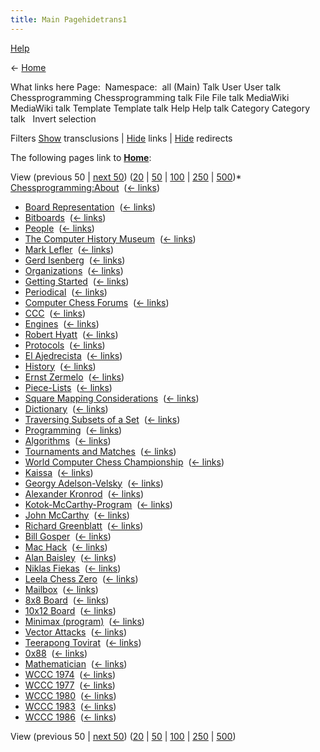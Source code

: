 ```yaml
---
title: Main Pagehidetrans1
---
```

[Help](/www.mediawiki.org/wiki/Special:MyLanguage/Help:What_links_here)





← [Home](Home "Home")



What links here
Page:  Namespace: 
all
(Main)
Talk
User
User talk
Chessprogramming
Chessprogramming talk
File
File talk
MediaWiki
MediaWiki talk
Template
Template talk
Help
Help talk
Category
Category talk
  Invert selection 

Filters
[Show](Special:WhatLinksHere/Home "Special:WhatLinksHere/Home") transclusions | [Hide](index.php?title=Special:WhatLinksHere/Home&hidetrans=1&hidelinks=1 "Special:WhatLinksHere/Home") links | [Hide](index.php?title=Special:WhatLinksHere/Home&hidetrans=1&hideredirs=1 "Special:WhatLinksHere/Home") redirects

The following pages link to **[Home](Home "Home")**:


View (previous 50 | [next 50](index.php?title=Special:WhatLinksHere/Home&hidetrans=1&from=197&back=0 "Special:WhatLinksHere/Home")) ([20](index.php?title=Special:WhatLinksHere/Home&hidetrans=1&limit=20 "Special:WhatLinksHere/Home") | [50](index.php?title=Special:WhatLinksHere/Home&hidetrans=1&limit=50 "Special:WhatLinksHere/Home") | [100](index.php?title=Special:WhatLinksHere/Home&hidetrans=1&limit=100 "Special:WhatLinksHere/Home") | [250](index.php?title=Special:WhatLinksHere/Home&hidetrans=1&limit=250 "Special:WhatLinksHere/Home") | [500](index.php?title=Special:WhatLinksHere/Home&hidetrans=1&limit=500 "Special:WhatLinksHere/Home"))* [Chessprogramming:About](Chessprogramming:About "Chessprogramming:About") ‎ ([← links](index.php?title=Special:WhatLinksHere&target=Chessprogramming%3AAbout "Special:WhatLinksHere"))
* [Board Representation](Board_Representation "Board Representation") ‎ ([← links](index.php?title=Special:WhatLinksHere&target=Board+Representation "Special:WhatLinksHere"))
* [Bitboards](Bitboards "Bitboards") ‎ ([← links](index.php?title=Special:WhatLinksHere&target=Bitboards "Special:WhatLinksHere"))
* [People](People "People") ‎ ([← links](index.php?title=Special:WhatLinksHere&target=People "Special:WhatLinksHere"))
* [The Computer History Museum](The_Computer_History_Museum "The Computer History Museum") ‎ ([← links](index.php?title=Special:WhatLinksHere&target=The+Computer+History+Museum "Special:WhatLinksHere"))
* [Mark Lefler](Mark_Lefler "Mark Lefler") ‎ ([← links](index.php?title=Special:WhatLinksHere&target=Mark+Lefler "Special:WhatLinksHere"))
* [Gerd Isenberg](Gerd_Isenberg "Gerd Isenberg") ‎ ([← links](index.php?title=Special:WhatLinksHere&target=Gerd+Isenberg "Special:WhatLinksHere"))
* [Organizations](Organizations "Organizations") ‎ ([← links](index.php?title=Special:WhatLinksHere&target=Organizations "Special:WhatLinksHere"))
* [Getting Started](Getting_Started "Getting Started") ‎ ([← links](index.php?title=Special:WhatLinksHere&target=Getting+Started "Special:WhatLinksHere"))
* [Periodical](Periodical "Periodical") ‎ ([← links](index.php?title=Special:WhatLinksHere&target=Periodical "Special:WhatLinksHere"))
* [Computer Chess Forums](Computer_Chess_Forums "Computer Chess Forums") ‎ ([← links](index.php?title=Special:WhatLinksHere&target=Computer+Chess+Forums "Special:WhatLinksHere"))
* [CCC](CCC "CCC") ‎ ([← links](index.php?title=Special:WhatLinksHere&target=CCC "Special:WhatLinksHere"))
* [Engines](Engines "Engines") ‎ ([← links](index.php?title=Special:WhatLinksHere&target=Engines "Special:WhatLinksHere"))
* [Robert Hyatt](Robert_Hyatt "Robert Hyatt") ‎ ([← links](index.php?title=Special:WhatLinksHere&target=Robert+Hyatt "Special:WhatLinksHere"))
* [Protocols](Protocols "Protocols") ‎ ([← links](index.php?title=Special:WhatLinksHere&target=Protocols "Special:WhatLinksHere"))
* [El Ajedrecista](El_Ajedrecista "El Ajedrecista") ‎ ([← links](index.php?title=Special:WhatLinksHere&target=El+Ajedrecista "Special:WhatLinksHere"))
* [History](History "History") ‎ ([← links](index.php?title=Special:WhatLinksHere&target=History "Special:WhatLinksHere"))
* [Ernst Zermelo](Ernst_Zermelo "Ernst Zermelo") ‎ ([← links](index.php?title=Special:WhatLinksHere&target=Ernst+Zermelo "Special:WhatLinksHere"))
* [Piece-Lists](Piece-Lists "Piece-Lists") ‎ ([← links](index.php?title=Special:WhatLinksHere&target=Piece-Lists "Special:WhatLinksHere"))
* [Square Mapping Considerations](Square_Mapping_Considerations "Square Mapping Considerations") ‎ ([← links](index.php?title=Special:WhatLinksHere&target=Square+Mapping+Considerations "Special:WhatLinksHere"))
* [Dictionary](Dictionary "Dictionary") ‎ ([← links](index.php?title=Special:WhatLinksHere&target=Dictionary "Special:WhatLinksHere"))
* [Traversing Subsets of a Set](Traversing_Subsets_of_a_Set "Traversing Subsets of a Set") ‎ ([← links](index.php?title=Special:WhatLinksHere&target=Traversing+Subsets+of+a+Set "Special:WhatLinksHere"))
* [Programming](Programming "Programming") ‎ ([← links](index.php?title=Special:WhatLinksHere&target=Programming "Special:WhatLinksHere"))
* [Algorithms](Algorithms "Algorithms") ‎ ([← links](index.php?title=Special:WhatLinksHere&target=Algorithms "Special:WhatLinksHere"))
* [Tournaments and Matches](Tournaments_and_Matches "Tournaments and Matches") ‎ ([← links](index.php?title=Special:WhatLinksHere&target=Tournaments+and+Matches "Special:WhatLinksHere"))
* [World Computer Chess Championship](World_Computer_Chess_Championship "World Computer Chess Championship") ‎ ([← links](index.php?title=Special:WhatLinksHere&target=World+Computer+Chess+Championship "Special:WhatLinksHere"))
* [Kaissa](Kaissa "Kaissa") ‎ ([← links](index.php?title=Special:WhatLinksHere&target=Kaissa "Special:WhatLinksHere"))
* [Georgy Adelson-Velsky](Georgy_Adelson-Velsky "Georgy Adelson-Velsky") ‎ ([← links](index.php?title=Special:WhatLinksHere&target=Georgy+Adelson-Velsky "Special:WhatLinksHere"))
* [Alexander Kronrod](Alexander_Kronrod "Alexander Kronrod") ‎ ([← links](index.php?title=Special:WhatLinksHere&target=Alexander+Kronrod "Special:WhatLinksHere"))
* [Kotok-McCarthy-Program](Kotok-McCarthy-Program "Kotok-McCarthy-Program") ‎ ([← links](index.php?title=Special:WhatLinksHere&target=Kotok-McCarthy-Program "Special:WhatLinksHere"))
* [John McCarthy](John_McCarthy "John McCarthy") ‎ ([← links](index.php?title=Special:WhatLinksHere&target=John+McCarthy "Special:WhatLinksHere"))
* [Richard Greenblatt](Richard_Greenblatt "Richard Greenblatt") ‎ ([← links](index.php?title=Special:WhatLinksHere&target=Richard+Greenblatt "Special:WhatLinksHere"))
* [Bill Gosper](Bill_Gosper "Bill Gosper") ‎ ([← links](index.php?title=Special:WhatLinksHere&target=Bill+Gosper "Special:WhatLinksHere"))
* [Mac Hack](Mac_Hack "Mac Hack") ‎ ([← links](index.php?title=Special:WhatLinksHere&target=Mac+Hack "Special:WhatLinksHere"))
* [Alan Baisley](Alan_Baisley "Alan Baisley") ‎ ([← links](index.php?title=Special:WhatLinksHere&target=Alan+Baisley "Special:WhatLinksHere"))
* [Niklas Fiekas](Niklas_Fiekas "Niklas Fiekas") ‎ ([← links](index.php?title=Special:WhatLinksHere&target=Niklas+Fiekas "Special:WhatLinksHere"))
* [Leela Chess Zero](Leela_Chess_Zero "Leela Chess Zero") ‎ ([← links](index.php?title=Special:WhatLinksHere&target=Leela+Chess+Zero "Special:WhatLinksHere"))
* [Mailbox](Mailbox "Mailbox") ‎ ([← links](index.php?title=Special:WhatLinksHere&target=Mailbox "Special:WhatLinksHere"))
* [8x8 Board](8x8_Board "8x8 Board") ‎ ([← links](index.php?title=Special:WhatLinksHere&target=8x8+Board "Special:WhatLinksHere"))
* [10x12 Board](10x12_Board "10x12 Board") ‎ ([← links](index.php?title=Special:WhatLinksHere&target=10x12+Board "Special:WhatLinksHere"))
* [Minimax (program)](Minimax_(program) "Minimax (program)") ‎ ([← links](index.php?title=Special:WhatLinksHere&target=Minimax+%28program%29 "Special:WhatLinksHere"))
* [Vector Attacks](Vector_Attacks "Vector Attacks") ‎ ([← links](index.php?title=Special:WhatLinksHere&target=Vector+Attacks "Special:WhatLinksHere"))
* [Teerapong Tovirat](Teerapong_Tovirat "Teerapong Tovirat") ‎ ([← links](index.php?title=Special:WhatLinksHere&target=Teerapong+Tovirat "Special:WhatLinksHere"))
* [0x88](0x88 "0x88") ‎ ([← links](index.php?title=Special:WhatLinksHere&target=0x88 "Special:WhatLinksHere"))
* [Mathematician](Mathematician "Mathematician") ‎ ([← links](index.php?title=Special:WhatLinksHere&target=Mathematician "Special:WhatLinksHere"))
* [WCCC 1974](WCCC_1974 "WCCC 1974") ‎ ([← links](index.php?title=Special:WhatLinksHere&target=WCCC+1974 "Special:WhatLinksHere"))
* [WCCC 1977](WCCC_1977 "WCCC 1977") ‎ ([← links](index.php?title=Special:WhatLinksHere&target=WCCC+1977 "Special:WhatLinksHere"))
* [WCCC 1980](WCCC_1980 "WCCC 1980") ‎ ([← links](index.php?title=Special:WhatLinksHere&target=WCCC+1980 "Special:WhatLinksHere"))
* [WCCC 1983](WCCC_1983 "WCCC 1983") ‎ ([← links](index.php?title=Special:WhatLinksHere&target=WCCC+1983 "Special:WhatLinksHere"))
* [WCCC 1986](WCCC_1986 "WCCC 1986") ‎ ([← links](index.php?title=Special:WhatLinksHere&target=WCCC+1986 "Special:WhatLinksHere"))

View (previous 50 | [next 50](index.php?title=Special:WhatLinksHere/Home&hidetrans=1&from=197&back=0 "Special:WhatLinksHere/Home")) ([20](index.php?title=Special:WhatLinksHere/Home&hidetrans=1&limit=20 "Special:WhatLinksHere/Home") | [50](index.php?title=Special:WhatLinksHere/Home&hidetrans=1&limit=50 "Special:WhatLinksHere/Home") | [100](index.php?title=Special:WhatLinksHere/Home&hidetrans=1&limit=100 "Special:WhatLinksHere/Home") | [250](index.php?title=Special:WhatLinksHere/Home&hidetrans=1&limit=250 "Special:WhatLinksHere/Home") | [500](index.php?title=Special:WhatLinksHere/Home&hidetrans=1&limit=500 "Special:WhatLinksHere/Home")) 
